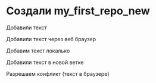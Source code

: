 ﻿# Создали my_first_repo_new

Добавили текст

Добавили текст через веб браузер

Добавим текст локалько

Добавили текст в новой ветке

Разрешаем конфликт (текст в браузере)

